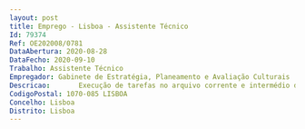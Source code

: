 ```yaml
--- 
layout: post
title: Emprego - Lisboa - Assistente Técnico
Id: 79374
Ref: OE202008/0781
DataAbertura: 2020-08-28
DataFecho: 2020-09-10
Trabalho: Assistente Técnico
Empregador: Gabinete de Estratégia, Planeamento e Avaliação Culturais
Descricao:  	 Execução de tarefas no arquivo corrente e intermédio da Instituição, compreendendo o serviço de expediente (registo de entradas e saídas e digitalização de documentos)  	Elaboração de protocolos e distribuição de documentos  	Trabalho de identificação, ordenação e arrumação do expediente e arquivo  	Trabalho com Sistema eletrónico de gestão de arquivo  	Atendimento ao público, telefónico e presencial.
CodigoPostal: 1070-085 LISBOA
Concelho: Lisboa
Distrito: Lisboa
--- 
```

